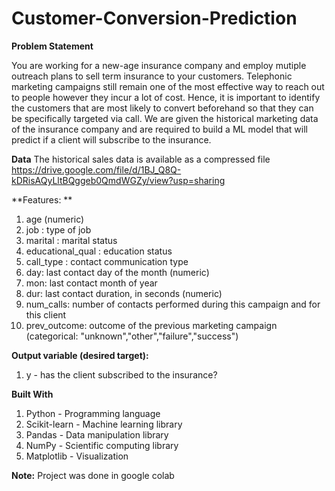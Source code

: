 # **Customer-Conversion-Prediction**

**Problem Statement**

You are working for a new-age insurance company and employ mutiple outreach plans to sell term insurance to your customers. Telephonic marketing campaigns still remain one of the most effective way to reach out to people however they incur a lot of cost. Hence, it is important to identify the customers that are most likely to convert beforehand so that they can be specifically targeted via call. We are given the historical marketing data of the insurance company and are required to build a ML model that will predict if a client will subscribe to the insurance.

**Data**
The historical sales data is available as a compressed file https://drive.google.com/file/d/1BJ_Q8Q-kDRisAQyLltBQggeb0QmdWGZy/view?usp=sharing

**Features: **

1) age (numeric)
2) job : type of job
3) marital : marital status
4) educational_qual : education status
5) call_type : contact communication type
6) day: last contact day of the month (numeric)
7) mon: last contact month of year
8) dur: last contact duration, in seconds (numeric)
9) num_calls: number of contacts performed during this campaign and for this client
10) prev_outcome: outcome of the previous marketing campaign (categorical: "unknown","other","failure","success")

**Output variable (desired target):**
1) y - has the client subscribed to the insurance?

**Built With**
1) Python - Programming language
2) Scikit-learn - Machine learning library
3) Pandas - Data manipulation library
4) NumPy - Scientific computing library
5) Matplotlib - Visualization

**Note:**
Project was done in google colab


